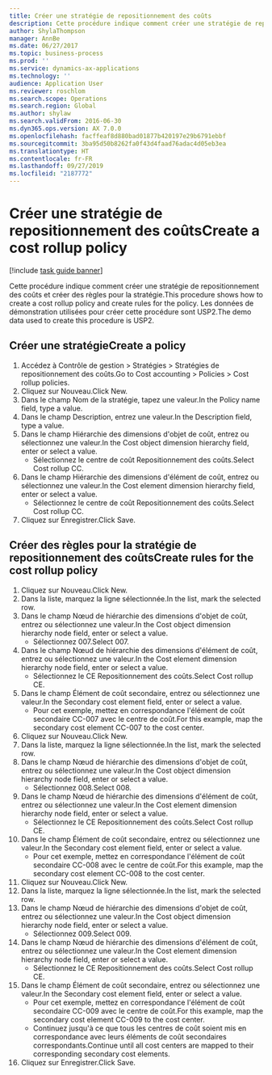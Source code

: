```yaml
---
title: Créer une stratégie de repositionnement des coûts
description: Cette procédure indique comment créer une stratégie de repositionnement des coûts et créer des règles pour la stratégie.
author: ShylaThompson
manager: AnnBe
ms.date: 06/27/2017
ms.topic: business-process
ms.prod: ''
ms.service: dynamics-ax-applications
ms.technology: ''
audience: Application User
ms.reviewer: roschlom
ms.search.scope: Operations
ms.search.region: Global
ms.author: shylaw
ms.search.validFrom: 2016-06-30
ms.dyn365.ops.version: AX 7.0.0
ms.openlocfilehash: facffeaf8d880bad01877b420197e29b6791ebbf
ms.sourcegitcommit: 3ba95d50b8262fa0f43d4faad76adac4d05eb3ea
ms.translationtype: HT
ms.contentlocale: fr-FR
ms.lasthandoff: 09/27/2019
ms.locfileid: "2187772"
---
```

# <a name="create-a-cost-rollup-policy"></a><span data-ttu-id="598fb-103">Créer une stratégie de repositionnement des coûts</span><span class="sxs-lookup"><span data-stu-id="598fb-103">Create a cost rollup policy</span></span>

[!include [task guide banner](../../includes/task-guide-banner.md)]

<span data-ttu-id="598fb-104">Cette procédure indique comment créer une stratégie de repositionnement des coûts et créer des règles pour la stratégie.</span><span class="sxs-lookup"><span data-stu-id="598fb-104">This procedure shows how to create a cost rollup policy and create rules for the policy.</span></span> <span data-ttu-id="598fb-105">Les données de démonstration utilisées pour créer cette procédure sont USP2.</span><span class="sxs-lookup"><span data-stu-id="598fb-105">The demo data used to create this procedure is USP2.</span></span>


## <a name="create-a-policy"></a><span data-ttu-id="598fb-106">Créer une stratégie</span><span class="sxs-lookup"><span data-stu-id="598fb-106">Create a policy</span></span>
1. <span data-ttu-id="598fb-107">Accédez à Contrôle de gestion > Stratégies > Stratégies de repositionnement des coûts.</span><span class="sxs-lookup"><span data-stu-id="598fb-107">Go to Cost accounting > Policies > Cost rollup policies.</span></span>
2. <span data-ttu-id="598fb-108">Cliquez sur Nouveau.</span><span class="sxs-lookup"><span data-stu-id="598fb-108">Click New.</span></span>
3. <span data-ttu-id="598fb-109">Dans le champ Nom de la stratégie, tapez une valeur.</span><span class="sxs-lookup"><span data-stu-id="598fb-109">In the Policy name field, type a value.</span></span>
4. <span data-ttu-id="598fb-110">Dans le champ Description, entrez une valeur.</span><span class="sxs-lookup"><span data-stu-id="598fb-110">In the Description field, type a value.</span></span>
5. <span data-ttu-id="598fb-111">Dans le champ Hiérarchie des dimensions d'objet de coût, entrez ou sélectionnez une valeur.</span><span class="sxs-lookup"><span data-stu-id="598fb-111">In the Cost object dimension hierarchy field, enter or select a value.</span></span>
    * <span data-ttu-id="598fb-112">Sélectionnez le centre de coût Repositionnement des coûts.</span><span class="sxs-lookup"><span data-stu-id="598fb-112">Select Cost rollup CC.</span></span>  
6. <span data-ttu-id="598fb-113">Dans le champ Hiérarchie des dimensions d'élément de coût, entrez ou sélectionnez une valeur.</span><span class="sxs-lookup"><span data-stu-id="598fb-113">In the Cost element dimension hierarchy field, enter or select a value.</span></span>
    * <span data-ttu-id="598fb-114">Sélectionnez le centre de coût Repositionnement des coûts.</span><span class="sxs-lookup"><span data-stu-id="598fb-114">Select Cost rollup CC.</span></span>  
7. <span data-ttu-id="598fb-115">Cliquez sur Enregistrer.</span><span class="sxs-lookup"><span data-stu-id="598fb-115">Click Save.</span></span>

## <a name="create-rules-for-the-cost-rollup-policy"></a><span data-ttu-id="598fb-116">Créer des règles pour la stratégie de repositionnement des coûts</span><span class="sxs-lookup"><span data-stu-id="598fb-116">Create rules for the cost rollup policy</span></span>
1. <span data-ttu-id="598fb-117">Cliquez sur Nouveau.</span><span class="sxs-lookup"><span data-stu-id="598fb-117">Click New.</span></span>
2. <span data-ttu-id="598fb-118">Dans la liste, marquez la ligne sélectionnée.</span><span class="sxs-lookup"><span data-stu-id="598fb-118">In the list, mark the selected row.</span></span>
3. <span data-ttu-id="598fb-119">Dans le champ Nœud de hiérarchie des dimensions d'objet de coût, entrez ou sélectionnez une valeur.</span><span class="sxs-lookup"><span data-stu-id="598fb-119">In the Cost object dimension hierarchy node field, enter or select a value.</span></span>
    * <span data-ttu-id="598fb-120">Sélectionnez 007.</span><span class="sxs-lookup"><span data-stu-id="598fb-120">Select 007.</span></span>  
4. <span data-ttu-id="598fb-121">Dans le champ Nœud de hiérarchie des dimensions d'élément de coût, entrez ou sélectionnez une valeur.</span><span class="sxs-lookup"><span data-stu-id="598fb-121">In the Cost element dimension hierarchy node field, enter or select a value.</span></span>
    * <span data-ttu-id="598fb-122">Sélectionnez le CE Repositionnement des coûts.</span><span class="sxs-lookup"><span data-stu-id="598fb-122">Select Cost rollup CE.</span></span>  
5. <span data-ttu-id="598fb-123">Dans le champ Élément de coût secondaire, entrez ou sélectionnez une valeur.</span><span class="sxs-lookup"><span data-stu-id="598fb-123">In the Secondary cost element field, enter or select a value.</span></span>
    * <span data-ttu-id="598fb-124">Pour cet exemple, mettez en correspondance l'élément de coût secondaire CC-007 avec le centre de coût.</span><span class="sxs-lookup"><span data-stu-id="598fb-124">For this example, map the secondary cost element CC-007 to the cost center.</span></span>  
6. <span data-ttu-id="598fb-125">Cliquez sur Nouveau.</span><span class="sxs-lookup"><span data-stu-id="598fb-125">Click New.</span></span>
7. <span data-ttu-id="598fb-126">Dans la liste, marquez la ligne sélectionnée.</span><span class="sxs-lookup"><span data-stu-id="598fb-126">In the list, mark the selected row.</span></span>
8. <span data-ttu-id="598fb-127">Dans le champ Nœud de hiérarchie des dimensions d'objet de coût, entrez ou sélectionnez une valeur.</span><span class="sxs-lookup"><span data-stu-id="598fb-127">In the Cost object dimension hierarchy node field, enter or select a value.</span></span>
    * <span data-ttu-id="598fb-128">Sélectionnez 008.</span><span class="sxs-lookup"><span data-stu-id="598fb-128">Select 008.</span></span>  
9. <span data-ttu-id="598fb-129">Dans le champ Nœud de hiérarchie des dimensions d'élément de coût, entrez ou sélectionnez une valeur.</span><span class="sxs-lookup"><span data-stu-id="598fb-129">In the Cost element dimension hierarchy node field, enter or select a value.</span></span>
    * <span data-ttu-id="598fb-130">Sélectionnez le CE Repositionnement des coûts.</span><span class="sxs-lookup"><span data-stu-id="598fb-130">Select Cost rollup CE.</span></span>  
10. <span data-ttu-id="598fb-131">Dans le champ Élément de coût secondaire, entrez ou sélectionnez une valeur.</span><span class="sxs-lookup"><span data-stu-id="598fb-131">In the Secondary cost element field, enter or select a value.</span></span>
    * <span data-ttu-id="598fb-132">Pour cet exemple, mettez en correspondance l'élément de coût secondaire CC-008 avec le centre de coût.</span><span class="sxs-lookup"><span data-stu-id="598fb-132">For this example, map the secondary cost element CC-008 to the cost center.</span></span>  
11. <span data-ttu-id="598fb-133">Cliquez sur Nouveau.</span><span class="sxs-lookup"><span data-stu-id="598fb-133">Click New.</span></span>
12. <span data-ttu-id="598fb-134">Dans la liste, marquez la ligne sélectionnée.</span><span class="sxs-lookup"><span data-stu-id="598fb-134">In the list, mark the selected row.</span></span>
13. <span data-ttu-id="598fb-135">Dans le champ Nœud de hiérarchie des dimensions d'objet de coût, entrez ou sélectionnez une valeur.</span><span class="sxs-lookup"><span data-stu-id="598fb-135">In the Cost object dimension hierarchy node field, enter or select a value.</span></span>
    * <span data-ttu-id="598fb-136">Sélectionnez 009.</span><span class="sxs-lookup"><span data-stu-id="598fb-136">Select 009.</span></span>  
14. <span data-ttu-id="598fb-137">Dans le champ Nœud de hiérarchie des dimensions d'élément de coût, entrez ou sélectionnez une valeur.</span><span class="sxs-lookup"><span data-stu-id="598fb-137">In the Cost element dimension hierarchy node field, enter or select a value.</span></span>
    * <span data-ttu-id="598fb-138">Sélectionnez le CE Repositionnement des coûts.</span><span class="sxs-lookup"><span data-stu-id="598fb-138">Select Cost rollup CE.</span></span>  
15. <span data-ttu-id="598fb-139">Dans le champ Élément de coût secondaire, entrez ou sélectionnez une valeur.</span><span class="sxs-lookup"><span data-stu-id="598fb-139">In the Secondary cost element field, enter or select a value.</span></span>
    * <span data-ttu-id="598fb-140">Pour cet exemple, mettez en correspondance l'élément de coût secondaire CC-009 avec le centre de coût.</span><span class="sxs-lookup"><span data-stu-id="598fb-140">For this example, map the secondary cost element CC-009 to the cost center.</span></span>  
    * <span data-ttu-id="598fb-141">Continuez jusqu'à ce que tous les centres de coût soient mis en correspondance avec leurs éléments de coût secondaires correspondants.</span><span class="sxs-lookup"><span data-stu-id="598fb-141">Continue until all cost centers are mapped to their corresponding secondary cost elements.</span></span>  
16. <span data-ttu-id="598fb-142">Cliquez sur Enregistrer.</span><span class="sxs-lookup"><span data-stu-id="598fb-142">Click Save.</span></span>

